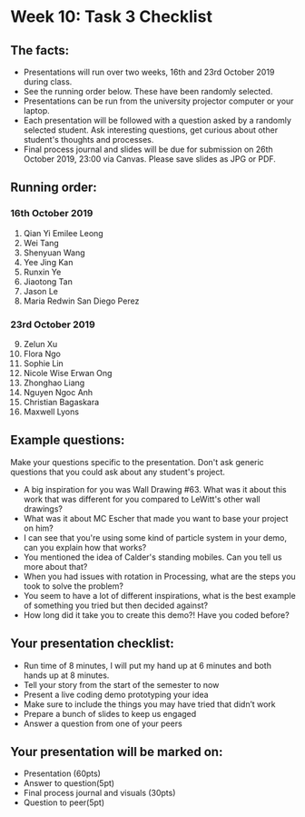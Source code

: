 # Week 10: Task 3 Checklist

## The facts:
- Presentations will run over two weeks, 16th and 23rd October 2019 during class.
- See the running order below. These have been randomly selected.
- Presentations can be run from the university projector computer or your laptop. 
- Each presentation will be followed with a question asked by a randomly selected student. Ask interesting questions, get curious about other student's thoughts and processes.
- Final process journal and slides will be due for submission on 26th October 2019, 23:00 via Canvas. Please save slides as JPG or PDF.  

## Running order:
### 16th October 2019
1. Qian Yi Emilee Leong
2. Wei Tang
3. Shenyuan Wang
4. Yee Jing Kan
5. Runxin Ye
6. Jiaotong Tan
7. Jason Le
8. Maria Redwin San Diego Perez

### 23rd October 2019
9. Zelun Xu
10. Flora Ngo
11. Sophie Lin
12. Nicole Wise Erwan Ong
13. Zhonghao Liang
14. Nguyen Ngoc Anh
15. Christian Bagaskara
16. Maxwell Lyons

## Example questions:
Make your questions specific to the presentation. Don't ask generic questions that you could ask about any student's project.
- A big inspiration for you was Wall Drawing #63. What was it about this work that was different for you compared to LeWitt's other wall drawings?
- What was it about MC Escher that made you want to base your project on him?
- I can see that you're using some kind of particle system in your demo, can you explain how that works?
- You mentioned the idea of Calder's standing mobiles. Can you tell us more about that?
- When you had issues with rotation in Processing, what are the steps you took to solve the problem?
- You seem to have a lot of different inspirations, what is the best example of something you tried but then decided against?
- How long did it take you to create this demo?! Have you coded before?

## Your presentation checklist:
- Run time of 8 minutes, I will put my hand up at 6 minutes and both hands up at 8 minutes.
- Tell your story from the start of the semester to now
- Present a live coding demo prototyping your idea
- Make sure to include the things you may have tried that didn’t work
- Prepare a bunch of slides to keep us engaged
- Answer a question from one of your peers

## Your presentation will be marked on:
- Presentation (60pts)
- Answer to question(5pt)
- Final process journal and visuals (30pts)
- Question to peer(5pt)
